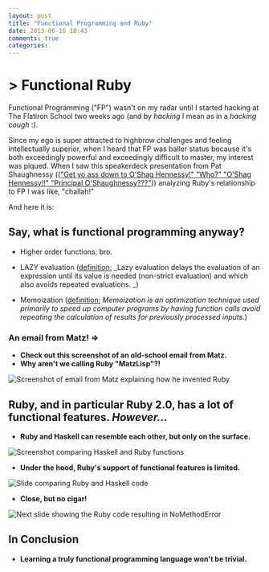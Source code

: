 ```yaml
---
layout: post
title: "Functional Programming and Ruby"
date: 2013-06-16 18:43
comments: true
categories: 
---
```


# > Functional Ruby

Functional Programming ("FP") wasn't on my radar until I started hacking at The Flatiron School two weeks ago (and by _hacking_ I mean as in a _hacking cough_ :). 

Since my ego is super attracted to highbrow challenges and feeling intellectually superior, when I heard that FP was baller status because it's both exceedingly powerful and exceedingly difficult to master, my interest was piqued. When I saw this speakerdeck presentation from Pat Shaughnessy ((["Get yo ass down to O'Shag Hennessy!" "Who?" "O'Shag Hennessy!!" "Principal O'Shaughnessy???"](http://www.youtube.com/watch?v=Dd7FixvoKBw))) analyzing Ruby's relationship to FP I was like, "challah!"

And here it is:

<script async class="speakerdeck-embed" data-id="f6c17b106e0a0130b5df22000a1e9b3c" data-ratio="1.33333333333333" src="//speakerdeck.com/assets/embed.js"></script>

## Say, what is functional programming anyway?

+ Higher order functions, bro.

+ LAZY evaluation ([definition:](http://en.wikipedia.org/wiki/Lazy_evaluation) _Lazy evaluation delays the evaluation of an expression until its value is needed (non-strict evaluation) and which also avoids repeated evaluations. _)

+ Memoization ([definition:](http://en.wikipedia.org/wiki/Memoization) _Memoization is an optimization technique used primarily to speed up computer programs by having function calls avoid repeating the calculation of results for previously processed inputs._)

### An email from Matz! => 

+ **Check out this screenshot of an old-school email from Matz.** 
+ **Why aren't we calling Ruby "MatzLisp"?!**

![Screenshot of email from Matz explaining how he invented Ruby](http://24.media.tumblr.com/6723cfa607a806c3bd52664edc56a83f/tumblr_moicu2vmgC1qd3p27o1_1280.png)

## Ruby, and in particular Ruby 2.0, has a lot of functional features. _However..._

+ **Ruby and Haskell can resemble each other, but only on the surface.**

![Screenshot comparing Haskell and Ruby functions](http://25.media.tumblr.com/86c92e5b13db2b2d04808348f504d3ad/tumblr_moijcsUUqR1qd3p27o1_1280.png)

+ **Under the hood, Ruby's support of functional features is limited.**

![Slide comparing Ruby and Haskell code](http://25.media.tumblr.com/b5c202e103b09ab356a696973b339a2d/tumblr_moik72Ti7L1qd3p27o1_1280.png)

+ **Close, but no cigar!**

![Next slide showing the Ruby code resulting in NoMethodError](http://25.media.tumblr.com/8293e19ad17d09ddee1d5ea5f19dbda7/tumblr_moik72Ti7L1qd3p27o2_1280.png)

## In Conclusion

+ **Learning a truly functional programming language won't be trivial.**





